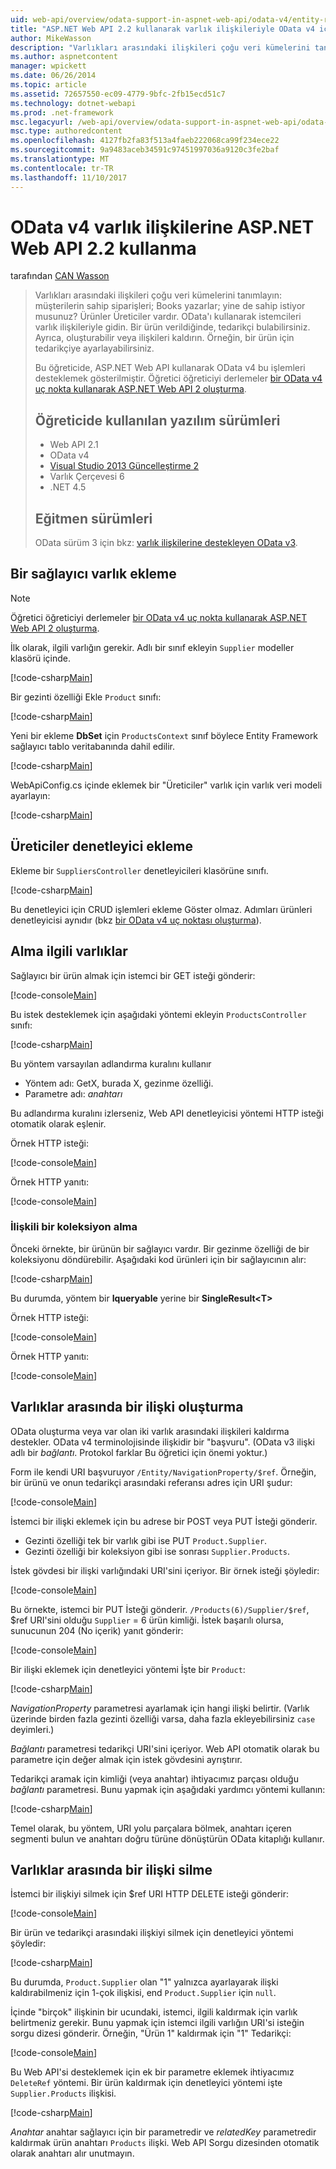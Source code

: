 ```yaml
---
uid: web-api/overview/odata-support-in-aspnet-web-api/odata-v4/entity-relations-in-odata-v4
title: "ASP.NET Web API 2.2 kullanarak varlık ilişkileriyle OData v4 içinde | Microsoft Docs"
author: MikeWasson
description: "Varlıkları arasındaki ilişkileri çoğu veri kümelerini tanımlayın: müşterilerin sahip siparişleri; Books yazarlar; yine de sahip istiyor musunuz? Ürünler Üreticiler vardır. OData kullanarak, istemciler üzerinde gidebilirsiniz..."
ms.author: aspnetcontent
manager: wpickett
ms.date: 06/26/2014
ms.topic: article
ms.assetid: 72657550-ec09-4779-9bfc-2fb15ecd51c7
ms.technology: dotnet-webapi
ms.prod: .net-framework
msc.legacyurl: /web-api/overview/odata-support-in-aspnet-web-api/odata-v4/entity-relations-in-odata-v4
msc.type: authoredcontent
ms.openlocfilehash: 4127fb2fa83f513a4faeb222068ca99f234ece22
ms.sourcegitcommit: 9a9483aceb34591c97451997036a9120c3fe2baf
ms.translationtype: MT
ms.contentlocale: tr-TR
ms.lasthandoff: 11/10/2017
---
```

<a name="entity-relations-in-odata-v4-using-aspnet-web-api-22"></a>OData v4 varlık ilişkilerine ASP.NET Web API 2.2 kullanma
====================
tarafından [CAN Wasson](https://github.com/MikeWasson)

> Varlıkları arasındaki ilişkileri çoğu veri kümelerini tanımlayın: müşterilerin sahip siparişleri; Books yazarlar; yine de sahip istiyor musunuz? Ürünler Üreticiler vardır. OData'ı kullanarak istemcileri varlık ilişkileriyle gidin. Bir ürün verildiğinde, tedarikçi bulabilirsiniz. Ayrıca, oluşturabilir veya ilişkileri kaldırın. Örneğin, bir ürün için tedarikçiye ayarlayabilirsiniz.
> 
> Bu öğreticide, ASP.NET Web API kullanarak OData v4 bu işlemleri desteklemek gösterilmiştir. Öğretici öğreticiyi derlemeler [bir OData v4 uç nokta kullanarak ASP.NET Web API 2 oluşturma](create-an-odata-v4-endpoint.md).
> 
> ## <a name="software-versions-used-in-the-tutorial"></a>Öğreticide kullanılan yazılım sürümleri
> 
> 
> - Web API 2.1
> - OData v4
> - [Visual Studio 2013 Güncelleştirme 2](https://www.visualstudio.com/downloads/download-visual-studio-vs)
> - Varlık Çerçevesi 6
> - .NET 4.5
> 
> 
> ## <a name="tutorial-versions"></a>Eğitmen sürümleri
> 
> OData sürüm 3 için bkz: [varlık ilişkilerine destekleyen OData v3](https://asp.net/web-api/overview/odata-support-in-aspnet-web-api/odata-v3/working-with-entity-relations).


## <a name="add-a-supplier-entity"></a>Bir sağlayıcı varlık ekleme

> [!NOTE]
> Öğretici öğreticiyi derlemeler [bir OData v4 uç nokta kullanarak ASP.NET Web API 2 oluşturma](create-an-odata-v4-endpoint.md).


İlk olarak, ilgili varlığın gerekir. Adlı bir sınıf ekleyin `Supplier` modeller klasörü içinde.

[!code-csharp[Main](entity-relations-in-odata-v4/samples/sample1.cs)]

Bir gezinti özelliği Ekle `Product` sınıfı:

[!code-csharp[Main](entity-relations-in-odata-v4/samples/sample2.cs?highlight=13-15)]

Yeni bir ekleme **DbSet** için `ProductsContext` sınıf böylece Entity Framework sağlayıcı tablo veritabanında dahil edilir.

[!code-csharp[Main](entity-relations-in-odata-v4/samples/sample3.cs?highlight=10)]

WebApiConfig.cs içinde eklemek bir &quot;Üreticiler&quot; varlık için varlık veri modeli ayarlayın:

[!code-csharp[Main](entity-relations-in-odata-v4/samples/sample4.cs?highlight=6)]

## <a name="add-a-suppliers-controller"></a>Üreticiler denetleyici ekleme

Ekleme bir `SuppliersController` denetleyicileri klasörüne sınıfı.

[!code-csharp[Main](entity-relations-in-odata-v4/samples/sample5.cs)]

Bu denetleyici için CRUD işlemleri ekleme Göster olmaz. Adımları ürünleri denetleyicisi aynıdır (bkz [bir OData v4 uç noktası oluşturma](create-an-odata-v4-endpoint.md)).

## <a name="getting-related-entities"></a>Alma ilgili varlıklar

Sağlayıcı bir ürün almak için istemci bir GET isteği gönderir:

[!code-console[Main](entity-relations-in-odata-v4/samples/sample6.cmd)]

Bu istek desteklemek için aşağıdaki yöntemi ekleyin `ProductsController` sınıfı:

[!code-csharp[Main](entity-relations-in-odata-v4/samples/sample7.cs)]

Bu yöntem varsayılan adlandırma kuralını kullanır

- Yöntem adı: GetX, burada X, gezinme özelliği.
- Parametre adı: *anahtarı*

Bu adlandırma kuralını izlerseniz, Web API denetleyicisi yöntemi HTTP isteği otomatik olarak eşlenir.

Örnek HTTP isteği:

[!code-console[Main](entity-relations-in-odata-v4/samples/sample8.cmd)]

Örnek HTTP yanıtı:

[!code-console[Main](entity-relations-in-odata-v4/samples/sample9.cmd)]

### <a name="getting-a-related-collection"></a>İlişkili bir koleksiyon alma

Önceki örnekte, bir ürünün bir sağlayıcı vardır. Bir gezinme özelliği de bir koleksiyonu döndürebilir. Aşağıdaki kod ürünleri için bir sağlayıcının alır:

[!code-csharp[Main](entity-relations-in-odata-v4/samples/sample10.cs)]

Bu durumda, yöntem bir **Iqueryable** yerine bir **SingleResult&lt;T&gt;**

Örnek HTTP isteği:

[!code-console[Main](entity-relations-in-odata-v4/samples/sample11.cmd)]

Örnek HTTP yanıtı:

[!code-console[Main](entity-relations-in-odata-v4/samples/sample12.cmd)]

## <a name="creating-a-relationship-between-entities"></a>Varlıklar arasında bir ilişki oluşturma

OData oluşturma veya var olan iki varlık arasındaki ilişkileri kaldırma destekler. OData v4 terminolojisinde ilişkidir bir &quot;başvuru&quot;. (OData v3 ilişki adlı bir *bağlantı*. Protokol farklar Bu öğretici için önemi yoktur.)

Form ile kendi URI başvuruyor `/Entity/NavigationProperty/$ref`. Örneğin, bir ürünü ve onun tedarikçi arasındaki referansı adres için URI şudur:

[!code-console[Main](entity-relations-in-odata-v4/samples/sample13.cmd)]

İstemci bir ilişki eklemek için bu adrese bir POST veya PUT İsteği gönderir.

- Gezinti özelliği tek bir varlık gibi ise PUT `Product.Supplier`.
- Gezinti özelliği bir koleksiyon gibi ise sonrası `Supplier.Products`.

İstek gövdesi bir ilişki varlığındaki URI'sini içeriyor. Bir örnek isteği şöyledir:

[!code-console[Main](entity-relations-in-odata-v4/samples/sample14.cmd)]

Bu örnekte, istemci bir PUT İsteği gönderir. `/Products(6)/Supplier/$ref`, $ref URI'sini olduğu `Supplier` = 6 ürün kimliği. İstek başarılı olursa, sunucunun 204 (No içerik) yanıt gönderir:

[!code-console[Main](entity-relations-in-odata-v4/samples/sample15.cmd)]

Bir ilişki eklemek için denetleyici yöntemi İşte bir `Product`:

[!code-csharp[Main](entity-relations-in-odata-v4/samples/sample16.cs)]

*NavigationProperty* parametresi ayarlamak için hangi ilişki belirtir. (Varlık üzerinde birden fazla gezinti özelliği varsa, daha fazla ekleyebilirsiniz `case` deyimleri.)

*Bağlantı* parametresi tedarikçi URI'sini içeriyor. Web API otomatik olarak bu parametre için değer almak için istek gövdesini ayrıştırır.

Tedarikçi aramak için kimliği (veya anahtar) ihtiyacımız parçası olduğu *bağlantı* parametresi. Bunu yapmak için aşağıdaki yardımcı yöntemi kullanın:

[!code-csharp[Main](entity-relations-in-odata-v4/samples/sample17.cs)]

Temel olarak, bu yöntem, URI yolu parçalara bölmek, anahtarı içeren segmenti bulun ve anahtarı doğru türüne dönüştürün OData kitaplığı kullanır.

## <a name="deleting-a-relationship-between-entities"></a>Varlıklar arasında bir ilişki silme

İstemci bir ilişkiyi silmek için $ref URI HTTP DELETE isteği gönderir:

[!code-console[Main](entity-relations-in-odata-v4/samples/sample18.cmd)]

Bir ürün ve tedarikçi arasındaki ilişkiyi silmek için denetleyici yöntemi şöyledir:

[!code-csharp[Main](entity-relations-in-odata-v4/samples/sample19.cs)]

Bu durumda, `Product.Supplier` olan &quot;1&quot; yalnızca ayarlayarak ilişki kaldırabilmeniz için 1-çok ilişkisi, end `Product.Supplier` için `null`.

İçinde &quot;birçok&quot; ilişkinin bir ucundaki, istemci, ilgili kaldırmak için varlık belirtmeniz gerekir. Bunu yapmak için istemci ilgili varlığın URI'si isteğin sorgu dizesi gönderir. Örneğin, "Ürün 1" kaldırmak için "1" Tedarikçi:

[!code-console[Main](entity-relations-in-odata-v4/samples/sample20.cmd?highlight=1)]

Bu Web API'si desteklemek için ek bir parametre eklemek ihtiyacımız `DeleteRef` yöntemi. Bir ürün kaldırmak için denetleyici yöntemi işte `Supplier.Products` ilişkisi.

[!code-csharp[Main](entity-relations-in-odata-v4/samples/sample21.cs)]

*Anahtar* anahtar sağlayıcı için bir parametredir ve *relatedKey* parametredir kaldırmak ürün anahtarı `Products` ilişki. Web API Sorgu dizesinden otomatik olarak anahtarı alır unutmayın.
